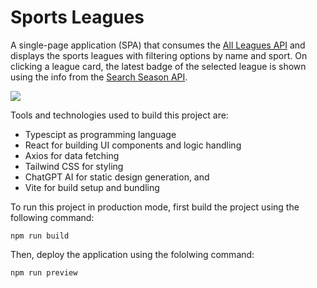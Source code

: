 # Sports Leagues

A single-page application (SPA) that consumes the [All Leagues API](https://www.thesportsdb.com/api/v1/json/3/all_leagues.php) and displays the sports leagues with filtering options by name and sport. On clicking a league card, the latest badge of the selected league is shown using the info from the [Search Season API](https://www.thesportsdb.com/api/v1/json/3/search_all_seasons.php?badge=1&id=<id>).

![](demo/demo.gif)

Tools and technologies used to build this project are:

- Typescipt as programming language
- React for building UI components and logic handling
- Axios for data fetching
- Tailwind CSS for styling
- ChatGPT AI for static design generation, and
- Vite for build setup and bundling

To run this project in production mode, first build the project using the following command:

```
npm run build
```

Then, deploy the application using the fololwing command:

```
npm run preview
```
